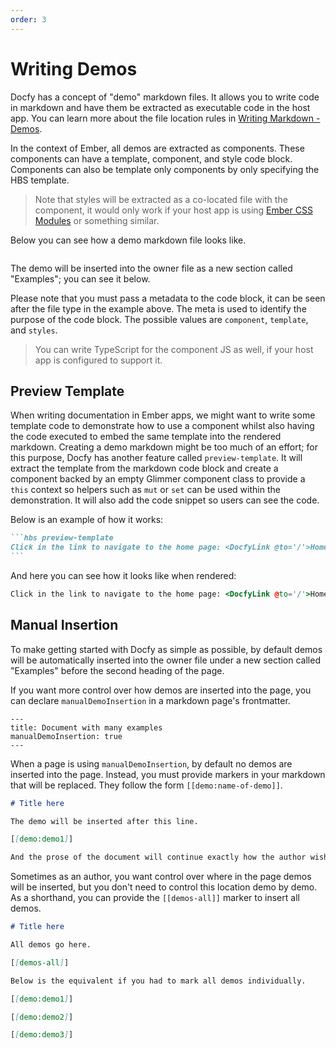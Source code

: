 ```yaml
---
order: 3
---
```


# Writing Demos

Docfy has a concept of "demo" markdown files. It allows you to write code in
markdown and have them be extracted as executable code in the host app. You can
learn more about the file location rules in [Writing Markdown - Demos](../../../docs/writing-markdown.md#demos).

In the context of Ember, all demos are extracted as components. These components
can have a template, component, and style code block. Components can also be
template only components by only specifying the HBS template.

> Note that styles will be extracted as a co-located file with the component,
> it would only work if your host app is using [Ember CSS Modules](https://github.com/salsify/ember-css-modules)
> or something similar.

Below you can see how a demo markdown file looks like.

```md file=writing-demos-demo/demo1.md

```

The demo will be inserted into the owner file as a new section called "Examples";
you can see it below.

Please note that you must pass a metadata to the code block, it can be seen
after the file type in the example above. The meta is used to identify the purpose
of the code block. The possible values are `component`, `template`, and `styles`.

> You can write TypeScript for the component JS as well, if your host app is
> configured to support it.

## Preview Template

When writing documentation in Ember apps, we might want to write some template
code to demonstrate how to use a component whilst also having the code
executed to embed the same template into the rendered markdown. Creating a
demo markdown might be too much of an effort; for this purpose, Docfy has
another feature called `preview-template`. It will extract the template from
the markdown code block and create a component backed by an empty Glimmer
component class to provide a `this` context so helpers such as `mut` or `set`
can be used within the demonstration. It will also add the code snippet so
users can see the code.

Below is an example of how it works:

````md
```hbs preview-template
Click in the link to navigate to the home page: <DocfyLink @to='/'>Home</DocfyLink>
```
````

And here you can see how it looks like when rendered:

```hbs preview-template
Click in the link to navigate to the home page: <DocfyLink @to='/'>Home</DocfyLink>
```

## Manual Insertion

To make getting started with Docfy as simple as possible, by default demos will
be automatically inserted into the owner file under a new section called
"Examples" before the second heading of the page.

If you want more control over how demos are inserted into the page, you can
declare `manualDemoInsertion` in a markdown page's frontmatter.

```
---
title: Document with many examples
manualDemoInsertion: true
---
```

When a page is using `manualDemoInsertion`, by default no demos are inserted
into the page. Instead, you must provide markers in your markdown that will be
replaced. They follow the form `[[demo:name-of-demo]]`.

```md
# Title here

The demo will be inserted after this line.

[[demo:demo1]]

And the prose of the document will continue exactly how the author wishes.
```

Sometimes as an author, you want control over where in the page demos will be
inserted, but you don't need to control this location demo by demo. As a
shorthand, you can provide the `[[demos-all]]` marker to insert all demos.

```md
# Title here

All demos go here.

[[demos-all]]

Below is the equivalent if you had to mark all demos individually.

[[demo:demo1]]

[[demo:demo2]]

[[demo:demo3]]
```
